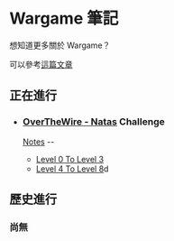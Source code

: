 # Wargame 筆記

想知道更多關於 Wargame？

可以參考[這篇文章](https://cms.aaasec.com.tw/index.php/2019/08/16/f_08/)

## 正在進行

- ### [OverTheWire - Natas](https://overthewire.org/wargames/natas/) Challenge

  [Notes](/articles/01_Wargames/00_OverTheWire/00_Natas/) --

  - [Level 0 To Level 3](/articles/01_Wargames/00_OverTheWire/00_Natas/00_Level_0_To_Level_3.html)
  - [Level 4 To Level 8](/articles/01_Wargames/00_OverTheWire/00_Natas/01_Level_4_To_Level_8.html)d

## 歷史進行

### 尚無
